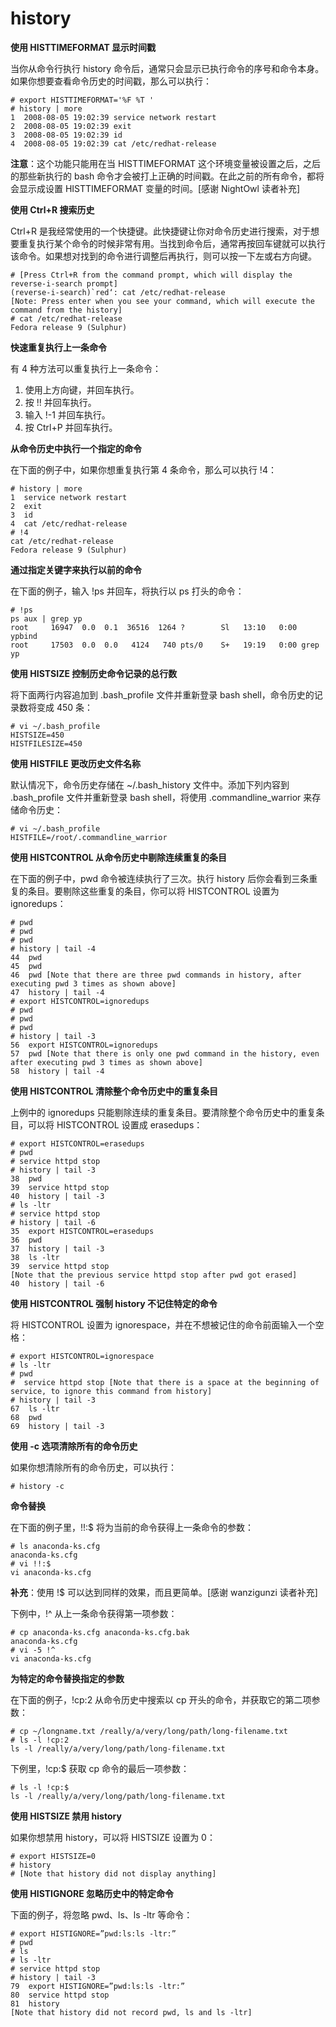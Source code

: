 # history

**使用 HISTTIMEFORMAT 显示时间戳**

当你从命令行执行 history 命令后，通常只会显示已执行命令的序号和命令本身。如果你想要查看命令历史的时间戳，那么可以执行：


    # export HISTTIMEFORMAT='%F %T '
    # history | more
    1  2008-08-05 19:02:39 service network restart
    2  2008-08-05 19:02:39 exit
    3  2008-08-05 19:02:39 id
    4  2008-08-05 19:02:39 cat /etc/redhat-release

**注意**：这个功能只能用在当 HISTTIMEFORMAT 这个环境变量被设置之后，之后的那些新执行的 bash 命令才会被打上正确的时间戳。在此之前的所有命令，都将会显示成设置 HISTTIMEFORMAT 变量的时间。[感谢 NightOwl 读者补充]

**使用 Ctrl+R 搜索历史**

Ctrl+R 是我经常使用的一个快捷键。此快捷键让你对命令历史进行搜索，对于想要重复执行某个命令的时候非常有用。当找到命令后，通常再按回车键就可以执行该命令。如果想对找到的命令进行调整后再执行，则可以按一下左或右方向键。


    # [Press Ctrl+R from the command prompt, which will display the reverse-i-search prompt]
    (reverse-i-search)`red‘: cat /etc/redhat-release
    [Note: Press enter when you see your command, which will execute the command from the history]
    # cat /etc/redhat-release
    Fedora release 9 (Sulphur)

**快速重复执行上一条命令**

有 4 种方法可以重复执行上一条命令：

1.  使用上方向键，并回车执行。
2.  按 !! 并回车执行。
3.  输入 !-1 并回车执行。
4.  按 Ctrl+P 并回车执行。

**从命令历史中执行一个指定的命令**

在下面的例子中，如果你想重复执行第 4 条命令，那么可以执行 !4：


    # history | more
    1  service network restart
    2  exit
    3  id
    4  cat /etc/redhat-release
    # !4
    cat /etc/redhat-release
    Fedora release 9 (Sulphur)

**通过指定关键字来执行以前的命令**

在下面的例子，输入 !ps 并回车，将执行以 ps 打头的命令：


    # !ps
    ps aux | grep yp
    root     16947  0.0  0.1  36516  1264 ?        Sl   13:10   0:00 ypbind
    root     17503  0.0  0.0   4124   740 pts/0    S+   19:19   0:00 grep yp

**使用 HISTSIZE 控制历史命令记录的总行数**

将下面两行内容追加到 .bash\_profile 文件并重新登录 bash shell，命令历史的记录数将变成 450 条：


    # vi ~/.bash_profile
    HISTSIZE=450
    HISTFILESIZE=450

**使用 HISTFILE 更改历史文件名称**

默认情况下，命令历史存储在 ~/.bash\_history 文件中。添加下列内容到 .bash\_profile 文件并重新登录 bash shell，将使用 .commandline\_warrior 来存储命令历史：


    # vi ~/.bash_profile
    HISTFILE=/root/.commandline_warrior

**使用 HISTCONTROL 从命令历史中剔除连续重复的条目**

在下面的例子中，pwd 命令被连续执行了三次。执行 history 后你会看到三条重复的条目。要剔除这些重复的条目，你可以将 HISTCONTROL 设置为 ignoredups：


    # pwd
    # pwd
    # pwd
    # history | tail -4
    44  pwd
    45  pwd
    46  pwd [Note that there are three pwd commands in history, after executing pwd 3 times as shown above]
    47  history | tail -4
    # export HISTCONTROL=ignoredups
    # pwd
    # pwd
    # pwd
    # history | tail -3
    56  export HISTCONTROL=ignoredups
    57  pwd [Note that there is only one pwd command in the history, even after executing pwd 3 times as shown above]
    58  history | tail -4

**使用 HISTCONTROL 清除整个命令历史中的重复条目**

上例中的 ignoredups 只能剔除连续的重复条目。要清除整个命令历史中的重复条目，可以将 HISTCONTROL 设置成 erasedups：


    # export HISTCONTROL=erasedups
    # pwd
    # service httpd stop
    # history | tail -3
    38  pwd
    39  service httpd stop
    40  history | tail -3
    # ls -ltr
    # service httpd stop
    # history | tail -6
    35  export HISTCONTROL=erasedups
    36  pwd
    37  history | tail -3
    38  ls -ltr
    39  service httpd stop
    [Note that the previous service httpd stop after pwd got erased]
    40  history | tail -6

**使用 HISTCONTROL 强制 history 不记住特定的命令**

将 HISTCONTROL 设置为 ignorespace，并在不想被记住的命令前面输入一个空格：


    # export HISTCONTROL=ignorespace
    # ls -ltr
    # pwd
    #  service httpd stop [Note that there is a space at the beginning of service, to ignore this command from history]
    # history | tail -3
    67  ls -ltr
    68  pwd
    69  history | tail -3

**使用 -c 选项清除所有的命令历史**

如果你想清除所有的命令历史，可以执行：

    # history -c

**命令替换**

在下面的例子里，!!:$ 将为当前的命令获得上一条命令的参数：


    # ls anaconda-ks.cfg
    anaconda-ks.cfg
    # vi !!:$
    vi anaconda-ks.cfg

**补充**：使用 !$ 可以达到同样的效果，而且更简单。[感谢 wanzigunzi 读者补充]

下例中，!^ 从上一条命令获得第一项参数：


    # cp anaconda-ks.cfg anaconda-ks.cfg.bak
    anaconda-ks.cfg
    # vi -5 !^
    vi anaconda-ks.cfg

**为特定的命令替换指定的参数**

在下面的例子，!cp:2 从命令历史中搜索以 cp 开头的命令，并获取它的第二项参数：


    # cp ~/longname.txt /really/a/very/long/path/long-filename.txt
    # ls -l !cp:2
    ls -l /really/a/very/long/path/long-filename.txt

下例里，!cp:$ 获取 cp 命令的最后一项参数：


    # ls -l !cp:$
    ls -l /really/a/very/long/path/long-filename.txt

**使用 HISTSIZE 禁用 history**

如果你想禁用 history，可以将 HISTSIZE 设置为 0：


    # export HISTSIZE=0
    # history
    # [Note that history did not display anything]

**使用 HISTIGNORE 忽略历史中的特定命令**

下面的例子，将忽略 pwd、ls、ls -ltr 等命令：


    # export HISTIGNORE=”pwd:ls:ls -ltr:”
    # pwd
    # ls
    # ls -ltr
    # service httpd stop
    # history | tail -3
    79  export HISTIGNORE=”pwd:ls:ls -ltr:”
    80  service httpd stop
    81  history
    [Note that history did not record pwd, ls and ls -ltr]

